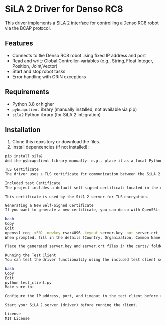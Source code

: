 # SiLA 2 Driver for Denso RC8

This driver implements a SiLA 2 interface for controlling a Denso RC8 robot via the BCAP protocol.

## Features

- Connects to the Denso RC8 robot using fixed IP address and port
- Read and write Global Controller-variables (e.g., String, Float Integer, Position, Joint,Vector)
- Start and stop robot tasks
- Error handling with ORiN exceptions

## Requirements

- Python 3.8 or higher  
- `pybcapclient` library (manually installed, not available via pip)  
- `sila2` Python library (for SiLA 2 integration)  

## Installation

1. Clone this repository or download the files.  
2. Install dependencies (if not installed):

```bash
pip install sila2
Add the pybcapclient library manually, e.g., place it as a local Python file in your project folder.

TLS Certificate
The driver uses a TLS certificate for communication between the SiLA 2 client and server, for testing purposes you can use a self signed.

Included test Certificate
The project includes a default self-signed certificate located in the certs/ folder (server.crt and server.key).

This certificate is used by the SiLA 2 server for TLS encryption.

Generating a New Self-Signed Certificate
If you want to generate a new certificate, you can do so with OpenSSL:

bash
Copy
Edit
openssl req -x509 -newkey rsa:4096 -keyout server.key -out server.crt -days 365 -nodes
When prompted, fill in the details (Country, Organization, Common Name, etc.).

Place the generated server.key and server.crt files in the certs/ folder or update your server configuration to point to their location.

Running the Test Client
You can test the driver functionality using the included test client script:

bash
Copy
Edit
python test_client.py
Make sure to:

Configure the IP address, port, and timeout in the test client before running.

Start your SiLA 2 server (driver) before running the client.

License
MIT License

